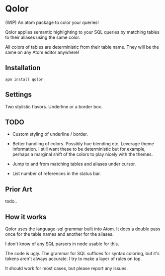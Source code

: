 # Qolor

(WIP) An atom package to color your queries!

Qolor applies semantic highlighting to your SQL queries by matching tables to
their aliases using the same color.

All colors of tables are deterministic from their table name.
They will be the same on any Atom editor anywhere!

## Installation

    apm install qolor

## Settings

Two stylistic flavors.  Underline or a border box.

## TODO

*   Custom styling of underline / border.

*   Better handling of colors.  Possibly hue blending etc.  Leverage theme
information.  I still want these to be deterministic but for example,
perhaps a marginal shift of the colors to play nicely with the themes.

*   Jump to and from matching tables and aliases under cursor.

*   List number of references in the status bar.

## Prior Art

todo..

## How it works
Qolor uses the language-sql grammar built into Atom.  It does a double pass once for the table names and another for the aliases.

I don't know of any SQL parsers in node usable for this.

The code is ugly.  The grammar for SQL suffices for syntax coloring, but it's tokens aren't always accurate.  I try to make a layer of rules on top.

It should work for most cases, but please report any issues.
